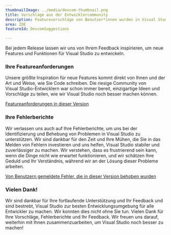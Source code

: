 ```yaml
---
thumbnailImage: ../media/devcom-thumbnail.png
title: Vorschläge aus der Entwicklercommunity
description: Featurevorschläge von Benutzer*innen wurden in Visual Studio umgesetzt.
area: IDE
featureId: DevcomSuggestions

---
```



Bei jedem Release lassen wir uns von Ihrem Feedback inspirieren, um neue Features und Funktionen für Visual Studio zu entwickeln.

### Ihre Featureanforderungen
Unsere größte Inspiration für neue Features kommt direkt von Ihnen und der Art und Weise, wie Sie Code schreiben. Die riesige Community von Visual Studio-Entwicklern war schon immer bereit, einzigartige Ideen und Vorschläge zu teilen, wie wir Visual Studio noch besser machen können.

[Featureanforderungen in dieser Version](https://developercommunity.visualstudio.com/VisualStudio?q=%5BFixed+in%3A+Visual+Studio+2022+version+17.12%5D&ftype=idea&fTime=allTime)

### Ihre Fehlerberichte
Wir verlassen uns auch auf Ihre Fehlerberichte, um uns bei der Identifizierung und Behebung von Problemen in Visual Studio zu unterstützen. Wir sind dankbar für den Zeit und Ihre Mühen, die Sie in das Melden von Fehlern investieren und uns helfen, Visual Studio stabiler und zuverlässiger zu machen. Wir verstehen, dass es frustrierend sein kann, wenn die Dinge nicht wie erwartet funktionieren, und wir schätzen Ihre Geduld und Ihr Verständnis, während wir an der Lösung dieser Probleme arbeiten.

[Von Benutzern gemeldete Fehler, die in dieser Version behoben wurden](https://developercommunity.visualstudio.com/VisualStudio?q=%5BFixed+in%3A+Visual+Studio+2022+version+17.12%5D&ftype=problem&fTime=allTime)

### Vielen Dank!
Wir sind dankbar für Ihre fortlaufende Unterstützung und Ihr Feedback und sind bestrebt, Visual Studio zur besten Entwicklungsumgebung für alle Entwickler zu machen. Wir konnten dies nicht ohne Sie tun. Vielen Dank für Ihre Vorschläge, Fehlerberichte und Ihr Feedback. Wir freuen uns darauf, weiterhin mit Ihnen zusammenzuarbeiten, um Visual Studio noch besser zu machen!
